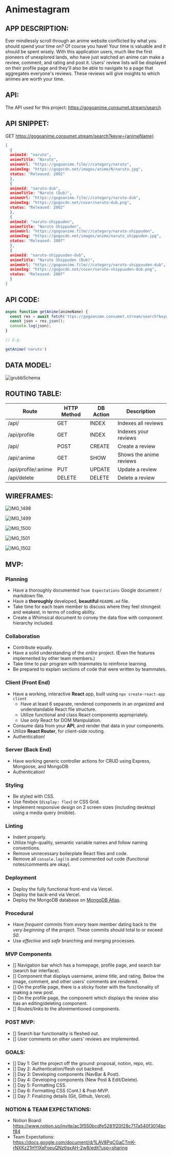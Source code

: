 # Animestagram

## APP DESCRIPTION:
Ever mindlessly scroll through an anime website conflicted by what you should spend your time on? Of course you have! Your time is valuable and it should be spent wisely. With this application users, much like the first pioneers of unexplored lands, who have just watched an anime can make a review, comment, and rating and post it. Users' review lists will be displayed on their profile page and they'll also be able to navigate to a page that aggregates everyone's reviews. These reviews will give insights to which animes are worth your time. 

## API:
The API used for this project: https://gogoanime.consumet.stream/search

## API SNIPPET:
GET https://gogoanime.consumet.stream/search?keyw={animeName}


``` json 
[
  {
  animeId: "naruto",
  animeTitle: "Naruto",
  animeUrl: "https://gogoanime.film///category/naruto",
  animeImg: "https://gogocdn.net/images/anime/N/naruto.jpg",
  status: "Released: 2002"
  },
  {
  animeId: "naruto-dub",
  animeTitle: "Naruto (Dub)",
  animeUrl: "https://gogoanime.film///category/naruto-dub",
  animeImg: "https://gogocdn.net/cover/naruto-dub.png",
  status: "Released: 2002"
  },
  {
  animeId: "naruto-shippuden",
  animeTitle: "Naruto Shippuden",
  animeUrl: "https://gogoanime.film///category/naruto-shippuden",
  animeImg: "https://gogocdn.net/images/anime/naruto_shippuden.jpg",
  status: "Released: 2007"
  },
  {
  animeId: "naruto-shippuuden-dub",
  animeTitle: "Naruto Shippuden (Dub)",
  animeUrl: "https://gogoanime.film///category/naruto-shippuuden-dub",
  animeImg: "https://gogocdn.net/cover/naruto-shippuuden-dub.png",
  status: "Released: 2007"
  }
]
```

## API CODE: 

``` js
async function getAnime(animeName) { 
  const res = await fetch('ttps://gogoanime.consumet.stream/search?keyw={animeName}');
  const json = res.json();
  console.log(json);
}

// E.g.

getAnime('naruto')
```

## DATA MODEL:

![grubbSchema](https://user-images.githubusercontent.com/114048369/225715586-b04245de-502b-4bfe-8f44-65b554c4addc.png)


## ROUTING TABLE:

| Route                | HTTP Method | DB Action | Description             |
| -----------          | ----------- | --------- | ----------------------- |
| /api/                | GET         | INDEX     | Indexes all reviews     |
| /api/profile         | GET         | INDEX     | Indexes your reviews    |
| /api/                | POST        | CREATE    | Create a review         |
| /api/:anime          | GET         | SHOW      | Shows the anime reviews |
| /api/profile/:anime  | PUT         | UPDATE    | Update a review         |
| /api/delete          | DELETE      | DELETE    | Delete a review         |


## WIREFRAMES: 

![IMG_1498](https://user-images.githubusercontent.com/114048369/225667180-f3e592a5-f85e-40b6-bb1e-cf83ae190dc5.jpeg)

![IMG_1499](https://user-images.githubusercontent.com/114048369/225667320-8a0c1d49-c13c-42b5-8128-8d39042eb90f.jpeg)

![IMG_1500](https://user-images.githubusercontent.com/114048369/225667361-b97d20dc-821b-4b7b-97cd-559b6cde2c16.jpeg)

![IMG_1501](https://user-images.githubusercontent.com/114048369/225667399-65861389-4391-46a6-9a48-883ce6a4758a.jpeg)

![IMG_1502](https://user-images.githubusercontent.com/114048369/225667480-12cc818d-a5a0-4a95-a9f8-50f15c15769a.jpeg)

## MVP:
### Planning <!-- omit in toc -->

- Have a thoroughly documented `Team Expectations` Google document / markdown file.
- Have a **thoroughly** developed, **beautiful** `README.md` file.
- Take time for each team member to discuss where they feel strongest and weakest, in terms of coding ability.
- Create a Whimsical document to convey the data flow with component hierarchy included.

### Collaboration <!-- omit in toc -->

- Contribute equally.
- Have a solid understanding of the _entire_ project. (Even the features implemented by other team members.)
- Take time to pair program with teammates to reinforce learning.
- Be prepared to explain sections of code that were written by teammates.

### Client (Front End) <!-- omit in toc -->

- Have a working, interactive **React** app, built using `npx create-react-app client`
  - Have at least 6 separate, rendered components in an organized and understandable React file structure.
  - Utilize functional and class React components appropriately.
  - Use _only_ React for DOM Manipulation.
- Consume data from your **API**, and render that data in your components.
- Utilize **React Router**, for client-side routing.
- Authentication!

### Server (Back End) <!-- omit in toc -->

- Have working generic controller actions for CRUD using Express, Mongoose, and MongoDB.
- Authentication!

### Styling <!-- omit in toc -->

- Be styled with CSS.
- Use flexbox (`display: flex`) or CSS Grid.
- Implement responsive design on 2 screen sizes (including desktop) using a media query (mobile).

### Linting <!-- omit in toc -->

- Indent properly.
- Utilize high-quality, semantic variable names and follow naming conventions.
- Remove unnecessary boilerplate React files and code.
- Remove all `console.log()`s and commented out code (functional notes/comments are okay).

### Deployment <!-- omit in toc -->

- Deploy the fully functional front-end via Vercel.
- Deploy the back-end via Vercel.
- Deploy the MongoDB database on [MongoDB Atlas](https://www.mongodb.com/cloud/atlas).

### Procedural <!-- omit in toc -->

- Have _frequent_ commits from _every_ team member dating back to the _very beginning_ of the project. These commits should total to or exceed _50_.
- Use _effective_ and _safe_ branching and merging processes.

### MVP Components

- [] Navigation bar which has a homepage, profile page, and search bar (search bar interface).
- [] Component that displays username, anime title, and rating. Below the image, comment, and other users' comments are rendered. 
- [] On the profile page, there is a sticky footer with the functionality of making a new post. 
- [] On the profile page, the component which displays the review also has an editing/deleting component.
- [] Routes/links to the aforementioned components.

### POST MVP: 
- [] Search bar functionality is fleshed out.
- [] User comments on other users' reviews are implemented.

### GOALS:

- [] Day 1: Get the project off the ground: proposal, notion, repo, etc.
- [] Day 2: Authentication/flesh out backend.
- [] Day 3: Developing components (NavBar & Post).
- [] Day 4: Developing components (New Post & Edit/Delete).
- [] Day 5: Formatting CSS.
- [] Day 6: Formatting CSS (Cont.) & Post-MVP.
- [] Day 7: Finalizing details (Git, Github, Vercel).

### NOTION & TEAM EXPECTATIONS:

* Notion Board: https://www.notion.so/invite/ac3f550bcdfe5281f20f28c717a540f3014bcf84
* Team Expectations: https://docs.google.com/document/d/1LAV8PqCGaCTmK-rNXKz21HYIXeFoeuQNztlgxAH-2w8/edit?usp=sharing

